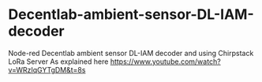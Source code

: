 # Decentlab-ambient-sensor-DL-IAM-decoder
Node-red Decentlab ambient sensor DL-IAM decoder and using Chirpstack LoRa Server
As explained here
https://www.youtube.com/watch?v=WRzIqGYTgDM&t=8s


